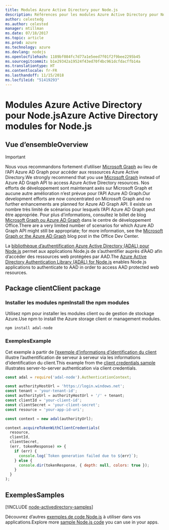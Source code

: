 ```yaml
---
title: Modules Azure Active Directory pour Node.js
description: Références pour les modules Azure Active Directory pour Node.js
author: celestedg
ms.author: celested
manager: mtillman
ms.date: 07/18/2017
ms.topic: article
ms.prod: azure
ms.technology: azure
ms.devlang: nodejs
ms.openlocfilehash: 1189bf084fc7d77a1e5eed7f01f2f9bee2295b45
ms.sourcegitcommit: b1e29342a19524f43ed70f4bc961dcfdacffb14a
ms.translationtype: HT
ms.contentlocale: fr-FR
ms.lasthandoff: 11/15/2018
ms.locfileid: "51419293"
---
```

# <a name="azure-active-directory-modules-for-nodejs"></a><span data-ttu-id="3fefe-103">Modules Azure Active Directory pour Node.js</span><span class="sxs-lookup"><span data-stu-id="3fefe-103">Azure Active Directory modules for Node.js</span></span>

## <a name="overview"></a><span data-ttu-id="3fefe-104">Vue d’ensemble</span><span class="sxs-lookup"><span data-stu-id="3fefe-104">Overview</span></span>

> [!IMPORTANT]
> <span data-ttu-id="3fefe-105">Nous vous recommandons fortement d’utiliser [Microsoft Graph](https://graph.microsoft.io/) au lieu de l’API Azure AD Graph pour accéder aux ressources Azure Active Directory.</span><span class="sxs-lookup"><span data-stu-id="3fefe-105">We strongly recommend that you use [Microsoft Graph](https://graph.microsoft.io/) instead of Azure AD Graph API to access Azure Active Directory resources.</span></span> <span data-ttu-id="3fefe-106">Nos efforts de développement sont maintenant axés sur Microsoft Graph et aucune autre amélioration n’est prévue pour l’API Azure AD Graph.</span><span class="sxs-lookup"><span data-stu-id="3fefe-106">Our development efforts are now concentrated on Microsoft Graph and no further enhancements are planned for Azure AD Graph API.</span></span> <span data-ttu-id="3fefe-107">Il existe un nombre très limité de scénarios pour lesquels l’API Azure AD Graph peut être appropriée. Pour plus d’informations, consultez le billet de blog [Microsoft Graph ou Azure AD Graph](https://dev.office.com/blogs/microsoft-graph-or-azure-ad-graph) dans le centre de développement Office.</span><span class="sxs-lookup"><span data-stu-id="3fefe-107">There are a very limited number of scenarios for which Azure AD Graph API might still be appropriate; for more information, see the [Microsoft Graph or the Azure AD Graph](https://dev.office.com/blogs/microsoft-graph-or-azure-ad-graph) blog post in the Office Dev Center.</span></span>

<span data-ttu-id="3fefe-108">La [bibliothèque d’authentification Azure Active Directory (ADAL) pour Node.js](https://www.npmjs.com/package/adal-node) permet aux applications Node.js de s’authentifier auprès d’AAD afin d’accéder des ressources web protégées par AAD.</span><span class="sxs-lookup"><span data-stu-id="3fefe-108">The [Azure Active Directory Authentication Library (ADAL) for Node.js](https://www.npmjs.com/package/adal-node) enables Node.js applications to authenticate to AAD in order to access AAD protected web resources.</span></span>

## <a name="client-package"></a><span data-ttu-id="3fefe-109">Package client</span><span class="sxs-lookup"><span data-stu-id="3fefe-109">Client package</span></span>

### <a name="install-the-npm-modules"></a><span data-ttu-id="3fefe-110">Installer les modules npm</span><span class="sxs-lookup"><span data-stu-id="3fefe-110">Install the npm modules</span></span>

<span data-ttu-id="3fefe-111">Utilisez npm pour installer les modules client ou de gestion de stockage Azure.</span><span class="sxs-lookup"><span data-stu-id="3fefe-111">Use npm to install the Azure storage client or management modules.</span></span>

```bash
npm install adal-node
```   

### <a name="example"></a><span data-ttu-id="3fefe-112">Exemples</span><span class="sxs-lookup"><span data-stu-id="3fefe-112">Example</span></span>

<span data-ttu-id="3fefe-113">Cet exemple à partir de [l’exemple d’informations d’identification du client](https://github.com/MSOpenTech/azure-activedirectory-library-for-nodejs/blob/master/sample/client-credentials-sample.js) illustre l’authentification de serveur à serveur via les informations d’identification du client.</span><span class="sxs-lookup"><span data-stu-id="3fefe-113">This example from the [client credentials sample](https://github.com/MSOpenTech/azure-activedirectory-library-for-nodejs/blob/master/sample/client-credentials-sample.js) illustrates server-to-server authentication via client credentials.</span></span>

```javascript
const adal = require('adal-node').AuthenticationContext;

const authorityHostUrl = 'https://login.windows.net';
const tenant = 'your-tenant-id';
const authorityUrl = authorityHostUrl + '/' + tenant;
const clientId = 'your-client-id';
const clientSecret = 'your-client-secret';
const resource = 'your-app-id-uri';

const context = new adal(authorityUrl);

context.acquireTokenWithClientCredentials(
  resource,
  clientId,
  clientSecret,
  (err, tokenResponse) => {
    if (err) {
      console.log(`Token generation failed due to ${err}`);
    } else {
      console.dir(tokenResponse, { depth: null, colors: true });
    }
  }
);
```

## <a name="samples"></a><span data-ttu-id="3fefe-114">Exemples</span><span class="sxs-lookup"><span data-stu-id="3fefe-114">Samples</span></span>

[!INCLUDE [node-activedirectory-samples](../docs-ref-conceptual/includes/activedirectory-samples.md)]

<span data-ttu-id="3fefe-115">Découvrez d’autres [exemples de code Node.js](https://azure.microsoft.com/resources/samples/?platform=nodejs) à utiliser dans vos applications.</span><span class="sxs-lookup"><span data-stu-id="3fefe-115">Explore more [sample Node.js code](https://azure.microsoft.com/resources/samples/?platform=nodejs) you can use in your apps.</span></span>
